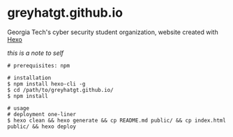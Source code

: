 # greyhatgt.github.io
Georgia Tech's cyber security student organization,
website created with [Hexo](https://hexo.io/)

*this is a note to self*

```shell
# prerequisites: npm

# installation
$ npm install hexo-cli -g
$ cd /path/to/greyhatgt.github.io/
$ npm install

# usage
# deployment one-liner
$ hexo clean && hexo generate && cp README.md public/ && cp index.html public/ && hexo deploy
```
